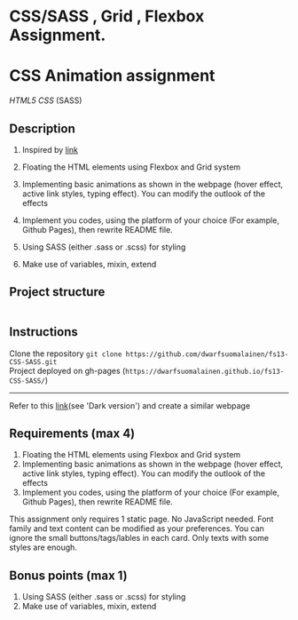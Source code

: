 # CSS/SASS , Grid , Flexbox Assignment.

# CSS Animation assignment
*HTML5* *CSS* (SASS)

## Description

1. Inspired by [link](https://preview.themeforest.net/item/maido-multipurpose-ghost-blog-theme/full_screen_preview/24837109?_ga=2.259990478.570486835.1654146705-2133876429.1654146705)

2. Floating the HTML elements using Flexbox and Grid system
3. Implementing basic animations as shown in the webpage (hover effect,
active link styles, typing effect). You can modify the outlook of the effects
4. Implement you codes, using the platform of your choice (For example, Github Pages), then rewrite README file.
5. Using SASS (either .sass or .scss) for styling
6. Make use of variables, mixin, extend

## Project structure
```

```
## Instructions
Clone the repository 
`git clone https://github.com/dwarfsuomalainen/fs13-CSS-SASS.git`<br>
Project deployed on gh-pages (`https://dwarfsuomalainen.github.io/fs13-CSS-SASS/`)


*******


Refer to this [link](https://preview.themeforest.net/item/maido-multipurpose-ghost-blog-theme/full_screen_preview/24837109?_ga=2.259990478.570486835.1654146705-2133876429.1654146705)(see 'Dark version') and create a similar webpage

## Requirements (max 4)

1. Floating the HTML elements using Flexbox and Grid system
2. Implementing basic animations as shown in the webpage (hover effect,
active link styles, typing effect). You can modify the outlook of the effects
3. Implement you codes, using the platform of your choice (For example, Github Pages), then rewrite README file.

This assignment only requires 1 static page. No JavaScript needed.
Font family and text content can be modified as your preferences.
You can ignore the small buttons/tags/lables in each card. Only
texts with some styles are enough.

## Bonus points (max 1)

1. Using SASS (either .sass or .scss) for styling
2. Make use of variables, mixin, extend
